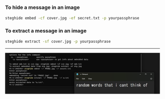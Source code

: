 ### To hide a message in an image
```bash
steghide embed -cf cover.jpg -ef secret.txt -p yourpassphrase
```
### To extract a message in an image
```bash
steghide extract -sf cover.jpg -p yourpassphrase
```

***

![image](.attachments/2e5b032656b29e5fe1a715a435125f3e600f01f7.png) 